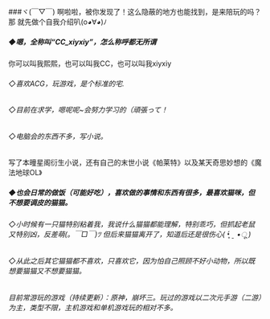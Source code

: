 ###ヾ(￣▽￣)
啊啦啦，被你发现了！这么隐蔽的地方也能找到，是来陪玩的吗？
那 就先做个自我介绍叭(o◕∀◕)ﾉ

##### ◆嗯，全称叫“CC_xiyxiy”，怎么称呼都无所谓
你可以叫我熙熙，也可以叫我CC，也可以叫我xiyxiy
###### ◇喜欢ACG，玩游戏，是个标准的宅.
###### ◇目前在求学，嗯呢呢~会努力学习的（頑張って！
###### ◇电脑会的东西不多，写小说。
写了本曈星阁衍生小说，还有自己的末世小说《帕莱特》以及某天奇思妙想的《魔法地球OL》


##### ◆也会日常的做饭（可能好吃），喜欢做的事情和东西有很多，最喜欢猫咪，但不想要调皮的猫猫。
###### ◇小时候有一只猫特别粘着我，我说什么猫猫都能理解，特别乖巧，但抓起老鼠又特别凶，反差萌(。￣□￣)ﾂ   但后来猫猫离开了，知道后还是很伤心( •̥́ ˍ •ू ) 
###### ◇从此之后其它猫猫都不喜欢，只喜欢它，因为怕自己照顾不好小动物，所以既想要猫猫又不想要猫猫。
###### 目前常游玩的游戏（持续更新）：原神，崩坏三。玩过的游戏以二次元手游（二游）为主，类型不限，主机游戏和单机游戏玩的相对不多。
